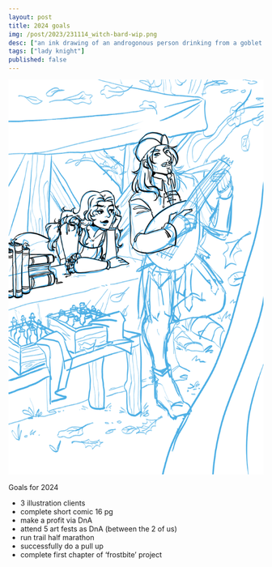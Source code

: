 ```yaml
---
layout: post
title: 2024 goals
img: /post/2023/231114_witch-bard-wip.png
desc: ["an ink drawing of an androgonous person drinking from a goblet in an unbuttoned victorian gaurd uniform."]
tags: ["lady knight"]
published: false
---
```


<a href="/assets/img/post/2023/231114_witch-bard-wip.png"><img src="/assets/img/post/2023/231114_witch-bard-wip.png"></a>

Goals for 2024

- 3 illustration clients
- complete short comic 16 pg
- make a profit via DnA
- attend 5 art fests as DnA (between the 2 of us)
- run trail half marathon
- successfully do a pull up
- complete first chapter of ‘frostbite’ project
